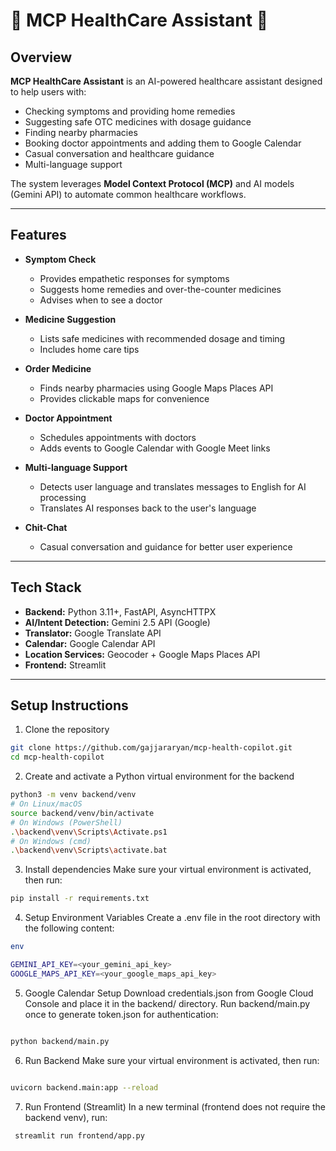 # 🏥 MCP HealthCare Assistant 🤖


## Overview

**MCP HealthCare Assistant** is an AI-powered healthcare assistant designed to help users with:

- Checking symptoms and providing home remedies
- Suggesting safe OTC medicines with dosage guidance
- Finding nearby pharmacies
- Booking doctor appointments and adding them to Google Calendar
- Casual conversation and healthcare guidance
- Multi-language support

The system leverages **Model Context Protocol (MCP)** and AI models (Gemini API) to automate common healthcare workflows.

---

## Features

- **Symptom Check**
  - Provides empathetic responses for symptoms
  - Suggests home remedies and over-the-counter medicines
  - Advises when to see a doctor

- **Medicine Suggestion**
  - Lists safe medicines with recommended dosage and timing
  - Includes home care tips

- **Order Medicine**
  - Finds nearby pharmacies using Google Maps Places API
  - Provides clickable maps for convenience

- **Doctor Appointment**
  - Schedules appointments with doctors
  - Adds events to Google Calendar with Google Meet links

- **Multi-language Support**
  - Detects user language and translates messages to English for AI processing
  - Translates AI responses back to the user's language

- **Chit-Chat**
  - Casual conversation and guidance for better user experience

---

## Tech Stack

- **Backend:** Python 3.11+, FastAPI, AsyncHTTPX
- **AI/Intent Detection:** Gemini 2.5 API (Google)
- **Translator:** Google Translate API
- **Calendar:** Google Calendar API
- **Location Services:** Geocoder + Google Maps Places API
- **Frontend:** Streamlit

---

## Setup Instructions

1. Clone the repository
```bash
git clone https://github.com/gajjararyan/mcp-health-copilot.git
cd mcp-health-copilot
```

2. Create and activate a Python virtual environment for the backend
```bash
python3 -m venv backend/venv
# On Linux/macOS
source backend/venv/bin/activate
# On Windows (PowerShell)
.\backend\venv\Scripts\Activate.ps1
# On Windows (cmd)
.\backend\venv\Scripts\activate.bat
```
3. Install dependencies
Make sure your virtual environment is activated, then run:

```Bash
pip install -r requirements.txt
```
4. Setup Environment Variables
Create a .env file in the root directory with the following content:

```bash
env

GEMINI_API_KEY=<your_gemini_api_key>
GOOGLE_MAPS_API_KEY=<your_google_maps_api_key>
```

5. Google Calendar Setup
Download credentials.json from Google Cloud Console and place it in the backend/ directory.
Run backend/main.py once to generate token.json for authentication:
```Bash

python backend/main.py
```
6. Run Backend
Make sure your virtual environment is activated, then run:

```Bash

uvicorn backend.main:app --reload
```
7. Run Frontend (Streamlit)
In a new terminal (frontend does not require the backend venv), run:

```Bash
 streamlit run frontend/app.py
```